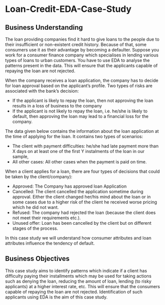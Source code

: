 # Loan-Credit-EDA-Case-Study

## Business Understanding
The loan providing companies find it hard to give loans to the people due to their insufficient or non-existent credit history. Because of that, some consumers use it as their advantage by becoming a defaulter. Suppose you work for a consumer finance company which specialises in lending various types of loans to urban customers. You have to use EDA to analyse the patterns present in the data. This will ensure that the applicants capable of repaying the loan are not rejected.

When the company receives a loan application, the company has to decide for loan approval based on the applicant’s profile. Two types of risks are associated with the bank’s decision:
- If the applicant is likely to repay the loan, then not approving the loan results in a loss of business to the company
- If the applicant is not likely to repay the loan, i.e. he/she is likely to default, then approving the loan may lead to a financial loss for the company.

The data given below contains the information about the loan application at the time of applying for the loan. It contains two types of scenarios:
- The client with payment difficulties: he/she had late payment more than X days on at least one of the first Y instalments of the loan in our sample,
- All other cases: All other cases when the payment is paid on time.

 When a client applies for a loan, there are four types of decisions that could be taken by the client/company):
- Approved: The Company has approved loan Application
- Cancelled: The client cancelled the application sometime during approval. Either the client changed her/his mind about the loan or in some cases due to a higher risk of the client he received worse pricing which he did not want.
- Refused: The company had rejected the loan (because the client does not meet their requirements etc.).
- Unused offer:  Loan has been cancelled by the client but on different stages of the process.

In this case study we will understand how consumer attributes and loan attributes influence the tendency of default.

## Business Objectives
This case study aims to identify patterns which indicate if a client has difficulty paying their installments which may be used for taking actions such as denying the loan, reducing the amount of loan, lending (to risky applicants) at a higher interest rate, etc. This will ensure that the consumers capable of repaying the loan are not rejected. Identification of such applicants using EDA is the aim of this case study.

